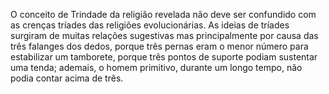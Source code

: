 ﻿O conceito de Trindade da religião revelada não deve ser confundido com as crenças tríades das religiões evolucionárias. As ideias de tríades surgiram de muitas relações sugestivas mas principalmente por causa das três falanges dos dedos, porque três pernas eram o menor número para estabilizar um tamborete, porque três pontos de suporte podiam sustentar uma tenda; ademais, o homem primitivo, durante um longo tempo, não podia contar acima de três.